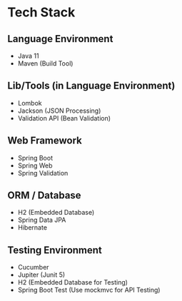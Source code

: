 # Tech Stack

## Language Environment
- Java 11
- Maven (Build Tool)

## Lib/Tools (in Language Environment)
- Lombok
- Jackson (JSON Processing)
- Validation API (Bean Validation)

## Web Framework
- Spring Boot
- Spring Web
- Spring Validation

## ORM / Database
- H2 (Embedded Database)
- Spring Data JPA
- Hibernate

## Testing Environment
- Cucumber
- Jupiter (Junit 5)
- H2 (Embedded Database for Testing)
- Spring Boot Test (Use mockmvc for API Testing)
